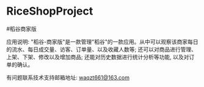 # RiceShopProject

#稻谷商家版

应用说明: "稻谷-商家版"是一款管理"稻谷"的一款应用。从中可以观察该商家每日的流水、每日成交量、访客、订单量、以及收藏人数等; 还可以对商品进行管理、上架、下架、修改以及增加商品; 还能对历史数据进行统计分析等功能, 以及对订单的确认。

有问题联系技术支持邮箱地址: waqzt661@163.com
